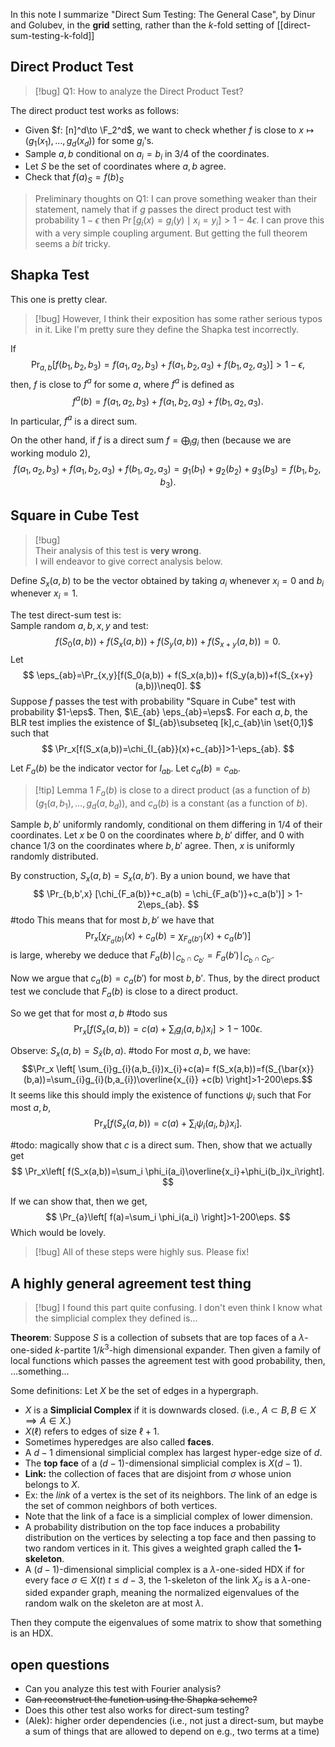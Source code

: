 In this note I summarize "Direct Sum Testing: The General Case", by Dinur and Golubev, in the **grid** setting, rather than the $k$-fold setting of [[direct-sum-testing-k-fold]]

## Direct Product Test
> [!bug] Q1: How to analyze the Direct Product Test?

The direct product test works as follows:
- Given $f: [n]^d\to \F_2^d$, we want to check whether $f$ is close to $x\mapsto (g_1(x_1),\ldots, g_d(x_d))$ for some $g_i$'s.
- Sample $a,b$ conditional on $a_i=b_i$ in $3/4$ of the coordinates.
- Let $S$ be the set of coordinates where $a,b$ agree. 
- Check that $f(a)_S = f(b)_S$

> Preliminary thoughts on Q1:
> I can prove something weaker than their statement, namely that if $g$ passes the direct product test with probability $1-\epsilon$ then
> $\Pr[g_i(x)=g_i(y)\mid x_i = y_i]>1-4\epsilon.$
> I can prove this with a very simple coupling argument. But getting the full theorem seems a *bit* tricky.

## Shapka Test
This one is pretty clear. 

>[!bug]
>However, I think their exposition has some rather serious typos in it. 
>Like I'm pretty sure they define the Shapka test incorrectly. 

If 
$$
\Pr_{a,b}[f(b_1,b_2,b_3)=f(a_1,a_2,b_3)+f(a_1,b_2,a_3)+f(b_1,a_2,a_3)]>1-\epsilon,
$$
then, $f$ is close to $f^{a}$ for some $a$, where $f^{a}$ is
defined as 
$$ 
f^{a}(b)  = f(a_1,a_2,b_3)+f(a_1,b_2,a_3)+f(b_1,a_2,a_3). 
$$ 
In particular, $f^{a}$ is a direct sum. 

On the other hand, if $f$ is a direct sum $f=\bigoplus_i g_i$ then
(because we are working modulo $2$),
$$ 
f(a_1,a_2,b_3)+f(a_1,b_2,a_3)+f(b_1,a_2,a_3) = g_1(b_1)+g_2(b_2)+g_3(b_3) = f(b_1,b_2,b_3).
$$ 

## Square in Cube Test
>[!bug]  
>Their analysis of this test is **very wrong**. \
>I will endeavor to give correct analysis below.

Define $S_x(a,b)$ to be the vector obtained by taking $a_i$
whenever $x_i = 0$ and  $b_i$ whenever $x_i = 1$. 

The test direct-sum test is: \
Sample random $a,b,x,y$ and test:
$$ 
f(S_0(a,b)) + f(S_x(a,b))+ f(S_y(a,b))+f(S_{x+y}(a,b))=0.
$$ 
Let 
$$ 
\eps_{ab}=\Pr_{x,y}[f(S_0(a,b)) + f(S_x(a,b))+ f(S_y(a,b))+f(S_{x+y}(a,b))\neq0].
$$
Suppose $f$ passes the test with probability "Square in Cube" test with probability $1-\eps$. Then, $\E_{ab} \eps_{ab}=\eps$.
For each $a,b$, the BLR test implies the existence of $I_{ab}\subseteq [k],c_{ab}\in \set{0,1}$ such that
$$
\Pr_x[f(S_x(a,b))=\chi_{I_{ab}}(x)+c_{ab}]>1-\eps_{ab}.
$$

Let $F_a(b)$ be the indicator vector for $I_{ab}$. Let $c_a(b) = c_{ab}$.

> [!tip] Lemma 1
$F_a(b)$ is close to a direct product (as a function of $b$) $(g_{1}(a,b_1),\dots,g_d(a,b_d))$, and $c_a(b)$ is a constant (as a function of $b$).

Sample $b,b'$ uniformly randomly, conditional on them differing in $1/4$ of their coordinates. 
Let $x$ be $0$ on the coordinates where $b,b'$ differ, and $0$
with chance $1/3$ on the coordinates where $b,b'$ agree. 
Then, $x$ is uniformly randomly distributed. 

By construction, $S_x(a,b) = S_x(a,b')$.
By a union bound, we have that 
$$
\Pr_{b,b',x} [\chi_{F_a(b)}+c_a(b) = \chi_{F_a(b')}+c_a(b')] > 1-2\eps_{ab}.
$$ 
#todo This means that for most $b,b'$ we have that 
$$ \Pr_{x} [\chi_{F_a(b)}(x)+c_a(b) = \chi_{F_a(b')}(x)+c_a(b')] $$ 
is large, whereby we deduce that $F_a(b)\mid_{C_b\cap C_{b'}} = F_a(b')\mid_{C_b\cap C_{b'}}$. 

Now we argue that $c_a(b)=c_a(b')$ for most $b,b'$.
Thus, by the direct product test we conclude that $F_a(b)$ is close to a direct product. 

So we get that for most $a,b$ #todo sus
$$ \Pr_x \left[ f(S_x(a,b)) = c(a)+\sum_i g_i(a,b_i)x_i \right] > 1-100\epsilon.$$ 

Observe: $S_{x}(a,b)=S_{\bar{x}}(b,a)$.
#todo For most $a,b$, we have:
$$\Pr_x \left[ \sum_{i}g_{i}(a,b_{i})x_{i}+c(a)= f(S_x(a,b))=f(S_{\bar{x}}(b,a))=\sum_{i}g_{i}(b,a_{i})\overline{x_{i}} +c(b) \right]>1-200\eps.$$
It seems like this should imply the existence of functions $\psi_i$ such that
For most $a,b$,
$$
\Pr_x\left[ f(S_x(a,b))=c(a)+\sum_i \psi_i(a_i,b_i)x_i\right].
$$

#todo: magically show that $c$ is a direct sum. 
Then, show that we actually get 
$$
\Pr_x\left[ f(S_x(a,b))=\sum_i \phi_i(a_i)\overline{x_i}+\phi_i(b_i)x_i\right].
$$

If we can show that, then we get, 
$$
\Pr_{a}\left[ f(a)=\sum_i \phi_i(a_i) \right]>1-200\eps.
$$
Which would be lovely. 


> [!bug] 
> All of these steps were highly sus. Please fix!


## A highly general agreement test thing

>[!bug] I found this part quite confusing.
>I don't even think I know what the simplicial complex they defined is...

**Theorem**: Suppose $S$ is a collection of subsets that are top faces of a $\lambda$-one-sided $k$-partite $1/k^3$-high dimensional  expander. 
Then given a family of local functions which passes the agreement test with good probability, then, ...something...

Some definitions: 
Let $X$ be the set of edges in a hypergraph.
- $X$ is a **Simplicial Complex** if it is downwards closed. (i.e., $A\subset B, B\in X \implies A\in X$.)
- $X(\ell)$ refers to edges of size $\ell+1$.
- Sometimes hyperedges are also called **faces**. 
- A $d-1$ dimensional simplicial complex has largest hyper-edge size of $d$. 
- The **top face** of a $(d-1)$-dimensional simplicial complex is $X(d-1)$.
- **Link:** the collection of faces that are disjoint from $\sigma$ whose union belongs to $X$.
- Ex: the *link* of a vertex is the set  of its neighbors. The link of an edge is the set of common neighbors of both vertices. 
- Note that the link of a face is a simplicial complex of lower dimension.
- A probability distribution on the top face induces a probability distribution on the vertices by selecting a top face and then passing to two random vertices in it. This gives a weighted graph called the **$1$-skeleton**.
- A $(d-1)$-dimensional simplicial complex is a $\lambda$-one-sided HDX if for every face $\sigma\in X(t)$  $t\le d-3$, the $1$-skeleton of the link $X_\sigma$ is a $\lambda$-one-sided expander graph, meaning the normalized eigenvalues of the random walk on the skeleton are at most $\lambda$. 

Then they compute the eigenvalues of some matrix to show that something is an HDX.
## open questions
- Can you analyze this test with Fourier analysis?
- ~~Can reconstruct the function using the Shapka scheme?~~
- Does this other test also works for direct-sum testing?
- (Alek): higher order dependencies (i.e., not just a direct-sum, but maybe a sum of things that are allowed to depend on e.g., two terms at a time)
